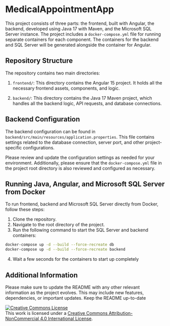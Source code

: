 # MedicalAppointmentApp

This project consists of three parts: the frontend, built with Angular, the backend, developed using Java 17 with Maven, and the Microsoft SQL Server instance. 
The project includes a `docker-compose.yml` file for running separate containers for each 
component. The containers for the backend and SQL Server will be generated alongside the
container for Angular.
## Repository Structure

The repository contains two main directories:

1. `frontend/`: This directory contains the Angular 15 project. It holds all the necessary frontend assets, components, and logic.

2. `backend/`: This directory contains the Java 17 Maven project, which handles all the backend logic, API requests, and database connections.

## Backend Configuration

The backend configuration can be found in `backend/src/main/resources/application.properties`. This file contains settings related to the database connection, server port, and other project-specific configurations.

Please review and update the configuration settings as needed for your environment. Additionally, please ensure that the `docker-compose.yml` file in the project root directory is also reviewed and configured as necessary.

## Running Java, Angular, and Microsoft SQL Server from Docker

To run frontend, backend and Microsoft SQL Server directly from Docker, follow these steps:

1. Clone the repository.
2. Navigate to the root directory of the project.
3. Run the following command to start the SQL Server and backend containers:

```bash
docker-compose up -d --build --force-recreate db
docker-compose up -d --build --force-recreate backend
```
4. Wait a few seconds for the containers to start up completely


## Additional Information

Please make sure to update the README with any other relevant information as the project evolves. This may include new features, dependencies, or important updates. Keep the README up-to-date


<a rel="license" href="http://creativecommons.org/licenses/by-nc/4.0/"><img alt="Creative Commons License" style="border-width:0" src="https://i.creativecommons.org/l/by-nc/4.0/88x31.png" /></a><br />This work is licensed under a <a rel="license" href="http://creativecommons.org/licenses/by-nc/4.0/">Creative Commons Attribution-NonCommercial 4.0 International License</a>.

